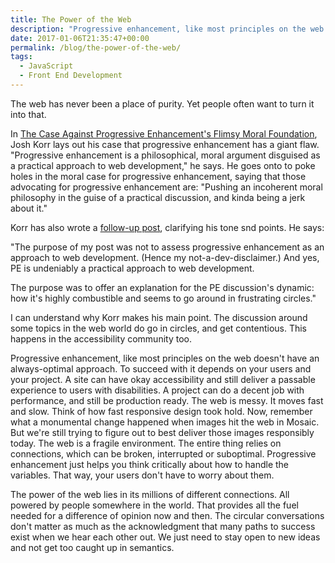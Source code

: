 ```yaml
---
title: The Power of the Web
description: "Progressive enhancement, like most principles on the web doesn't have an always-optimal approach."
date: 2017-01-06T21:35:47+00:00
permalink: /blog/the-power-of-the-web/
tags:
  - JavaScript
  - Front End Development
---
```


The web has never been a place of purity. Yet people often want to turn it into that.

In [The Case Against Progressive Enhancement's Flimsy Moral Foundation](https://www.viget.com/articles/the-case-against-progressive-enhancements-flimsy-moral-foundation), Josh Korr lays out his case that progressive enhancement has a giant flaw. "Progressive enhancement is a philosophical, moral argument disguised as a practical approach to web development," he says. He goes onto to poke holes in the moral case for progressive enhancement, saying that those advocating for progressive enhancement are: "Pushing an incoherent moral philosophy in the guise of a practical discussion, and kinda being a jerk about it."

Korr has also wrote a [follow-up post](https://www.viget.com/articles/further-thoughts-about-the-progressive-enhancement-discussion), clarifying his tone snd points. He says:

"The purpose of my post was not to assess progressive enhancement as an approach to web development. (Hence my not-a-dev-disclaimer.) And yes, PE is undeniably a practical approach to web development.

The purpose was to offer an explanation for the PE discussion's dynamic: how it's highly combustible and seems to go around in frustrating circles."

I can understand why Korr makes his main point. The discussion around some topics in the web world do go in circles, and get contentious. This happens in the accessibility community too.

Progressive enhancement, like most principles on the web doesn't have an always-optimal approach. To succeed with it depends on your users and your project. A site can have okay accessibility and still deliver a passable experience to users with disabilities. A project can do a decent job with performance, and still be production ready. The web is messy. It moves fast and slow. Think of how fast responsive design took hold. Now, remember what a monumental change happened when images hit the web in Mosaic. But we're still trying to figure out to best deliver those images responsibly today. The web is a fragile environment. The entire thing relies on connections, which can be broken, interrupted or suboptimal. Progressive enhancement just helps you think critically about how to handle the variables. That way, your users don't have to worry about them.

The power of the web lies in its millions of different connections. All powered by people somewhere in the world. That provides all the fuel needed for a difference of opinion now and then. The circular conversations don't matter as much as the acknowledgment that many paths to success exist when we hear each other out. We just need to stay open to new ideas and not get too caught up in semantics.
